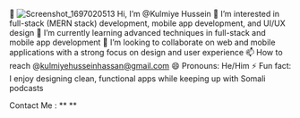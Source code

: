 👋 ![Screenshot_1697020513](https://github.com/user-attachments/assets/a0d631cb-2a94-405d-b871-165db5bc369a)
Hi, I’m @Kulmiye Hussein
👀 I’m interested in full-stack (MERN stack) development, mobile app development, and UI/UX design
🌱 I’m currently learning advanced techniques in full-stack and mobile app development
💞️ I’m looking to collaborate on web and mobile applications with a strong focus on design and user experience
📫 How to reach @kulmiyehusseinhassan@gmail.com
😄 Pronouns: He/Him
⚡ Fun fact: I enjoy designing clean, functional apps while keeping up with Somali podcasts

Contact Me : **
** 


<!---
Kulmiyeh/Kulmiyeh is a ✨ special ✨ repository because its `README.md` (this file) appears on your GitHub profile.
You can click the Preview link to take a look at your changes.
--->
